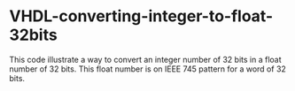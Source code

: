 # VHDL-converting-integer-to-float-32bits
This code illustrate a way to convert an integer number of 32 bits in a float number of 32 bits. This float number is on IEEE 745 pattern for a word of 32 bits.

